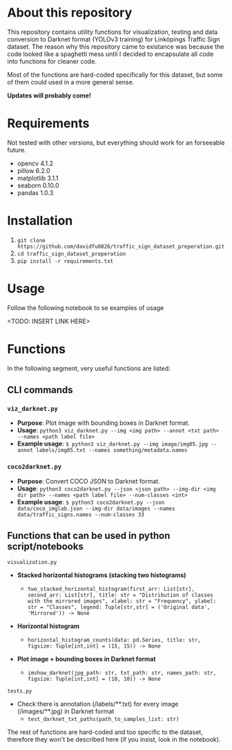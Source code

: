 # About this repository
This repository contains utility functions for visualization, testing and data conversion to Darknet format (YOLOv3 training) for Linköpings Traffic Sign dataset. The reason why this repository came to existance was because the code looked like a spaghetti mess until I decided to encapsulate all code into functions for cleaner code.

Most of the functions are hard-coded specifically for this dataset, but some of them could used in a more general sense.

**Updates will probably come!**

# Requirements
Not tested with other versions, but everything should work for an forseeable future.
 - opencv 4.1.2
 - pillow 6.2.0
 - matplotlib 3.1.1
 - seaborn 0.10.0
 - pandas 1.0.3
 
# Installation
1. `git clone https://github.com/davidfu0826/traffic_sign_dataset_preperation.git`
2. `cd traffic_sign_dataset_preperation`
3. `pip install -r requirements.txt`

# Usage
Follow the following notebook to se examples of usage

<TODO: INSERT LINK HERE>

# Functions
In the following segment, very useful functions are listed:

## CLI commands
### `viz_darknet.py`
- **Purpose**: Plot image with bounding boxes in Darknet format.
- **Usage**:   `python3 viz_darknet.py --img <img path> --annot <txt path> --names <path label file>`
- **Example usage**: `$ python3 viz_darknet.py --img image/img05.jpg --annot labels/img05.txt --names something/metadata.names`
### `coco2darknet.py`
- **Purpose**: Convert COCO JSON to Darknet format.
- **Usage**:   `python3 coco2darknet.py --json <json path> --img-dir <img dir path> --names <path label file> --num-classes <int>` 
- **Example usage**: `$ python3 coco2darknet.py --json data/coco_imglab.json --img-dir data/images --names data/traffic_signs.names --num-classes 33`

## Functions that can be used in python script/notebooks
`visualization.py`
- **Stacked horizontal histograms (stacking two histograms)**
  - `two_stacked_horizontal_histogram(first_arr: List[str], second_arr: List[str], title: str = "Distribution of classes with the mirrored images", xlabel: str = "Frequency", ylabel: str = "Classes", legend: Tuple[str,str] = ('Original data', 'Mirrored')) -> None`
  
- **Horizontal histogram**
  - `horizontal_histogram_counts(data: pd.Series, title: str, figsize: Tuple[int,int] = (15, 15)) -> None`

- **Plot image + bounding boxes in Darknet format**
  - `imshow_darknet(jpg_path: str, txt_path: str, names_path: str, figsize: Tuple[int,int] = (10, 10)) -> None`

`tests.py`
- Check there is annotation (/labels/\*\*.txt) for every image (/images/\*\*.jpg) in Darknet format
  - `test_darknet_txt_paths(path_to_samples_list: str)`

The rest of functions are hard-coded and too specific to the dataset, therefore they won't be described here (if you insist, look in the notebook).
